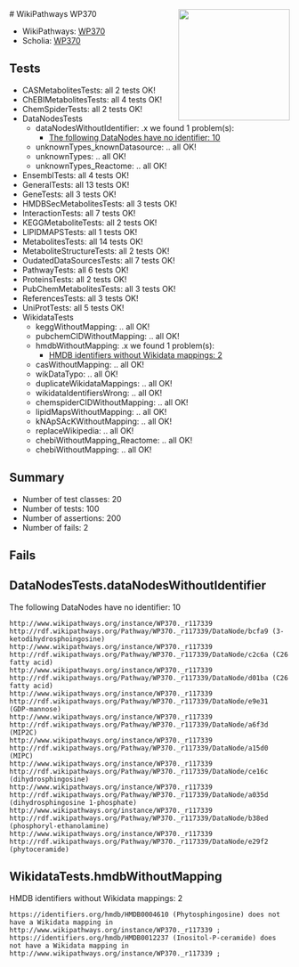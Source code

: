 <img style="float: right; width: 200px" src="https://upload.wikimedia.org/wikipedia/commons/thumb/8/83/Wplogo_with_text_500.png/640px-Wplogo_with_text_500.png" />
# WikiPathways WP370

* WikiPathways: [WP370](https://new.wikipathways.org/pathways/WP370)
* Scholia: [WP370](https://scholia.toolforge.org/wikipathways/WP370)
## Tests
* CASMetabolitesTests: all 2 tests OK!
* ChEBIMetabolitesTests: all 4 tests OK!
* ChemSpiderTests: all 2 tests OK!
* DataNodesTests
    * dataNodesWithoutIdentifier: .x we found 1 problem(s):
        * [The following DataNodes have no identifier: 10](#8792c490)
    * unknownTypes_knownDatasource: .. all OK!
    * unknownTypes: .. all OK!
    * unknownTypes_Reactome: .. all OK!
* EnsemblTests: all 4 tests OK!
* GeneralTests: all 13 tests OK!
* GeneTests: all 3 tests OK!
* HMDBSecMetabolitesTests: all 3 tests OK!
* InteractionTests: all 7 tests OK!
* KEGGMetaboliteTests: all 2 tests OK!
* LIPIDMAPSTests: all 1 tests OK!
* MetabolitesTests: all 14 tests OK!
* MetaboliteStructureTests: all 2 tests OK!
* OudatedDataSourcesTests: all 7 tests OK!
* PathwayTests: all 6 tests OK!
* ProteinsTests: all 2 tests OK!
* PubChemMetabolitesTests: all 3 tests OK!
* ReferencesTests: all 3 tests OK!
* UniProtTests: all 5 tests OK!
* WikidataTests
    * keggWithoutMapping: .. all OK!
    * pubchemCIDWithoutMapping: .. all OK!
    * hmdbWithoutMapping: .x we found 1 problem(s):
        * [HMDB identifiers without Wikidata mappings: 2](#8860e69c)
    * casWithoutMapping: .. all OK!
    * wikDataTypo: .. all OK!
    * duplicateWikidataMappings: .. all OK!
    * wikidataIdentifiersWrong: .. all OK!
    * chemspiderCIDWithoutMapping: .. all OK!
    * lipidMapsWithoutMapping: .. all OK!
    * kNApSAcKWithoutMapping: .. all OK!
    * replaceWikipedia: .. all OK!
    * chebiWithoutMapping_Reactome: .. all OK!
    * chebiWithoutMapping: .. all OK!


## Summary

* Number of test classes: 20
* Number of tests: 100
* Number of assertions: 200
* Number of fails: 2

## Fails

<a name="8792c490" />

## DataNodesTests.dataNodesWithoutIdentifier

The following DataNodes have no identifier: 10
```
http://www.wikipathways.org/instance/WP370._r117339 http://rdf.wikipathways.org/Pathway/WP370._r117339/DataNode/bcfa9 (3-ketodihydrosphoingosine)
http://www.wikipathways.org/instance/WP370._r117339 http://rdf.wikipathways.org/Pathway/WP370._r117339/DataNode/c2c6a (C26 fatty acid)
http://www.wikipathways.org/instance/WP370._r117339 http://rdf.wikipathways.org/Pathway/WP370._r117339/DataNode/d01ba (C26 fatty acid)
http://www.wikipathways.org/instance/WP370._r117339 http://rdf.wikipathways.org/Pathway/WP370._r117339/DataNode/e9e31 (GDP-mannose)
http://www.wikipathways.org/instance/WP370._r117339 http://rdf.wikipathways.org/Pathway/WP370._r117339/DataNode/a6f3d (MIP2C)
http://www.wikipathways.org/instance/WP370._r117339 http://rdf.wikipathways.org/Pathway/WP370._r117339/DataNode/a15d0 (MIPC)
http://www.wikipathways.org/instance/WP370._r117339 http://rdf.wikipathways.org/Pathway/WP370._r117339/DataNode/ce16c (dihydrosphingosine)
http://www.wikipathways.org/instance/WP370._r117339 http://rdf.wikipathways.org/Pathway/WP370._r117339/DataNode/a035d (dihydrosphingosine 1-phosphate)
http://www.wikipathways.org/instance/WP370._r117339 http://rdf.wikipathways.org/Pathway/WP370._r117339/DataNode/b38ed (phosphoryl-ethanolamine)
http://www.wikipathways.org/instance/WP370._r117339 http://rdf.wikipathways.org/Pathway/WP370._r117339/DataNode/e29f2 (phytoceramide)
```

<a name="8860e69c" />

## WikidataTests.hmdbWithoutMapping

HMDB identifiers without Wikidata mappings: 2
```
https://identifiers.org/hmdb/HMDB0004610 (Phytosphingosine) does not have a Wikidata mapping in http://www.wikipathways.org/instance/WP370._r117339 ; 
https://identifiers.org/hmdb/HMDB0012237 (Inositol-P-ceramide) does not have a Wikidata mapping in http://www.wikipathways.org/instance/WP370._r117339 ; 
```

